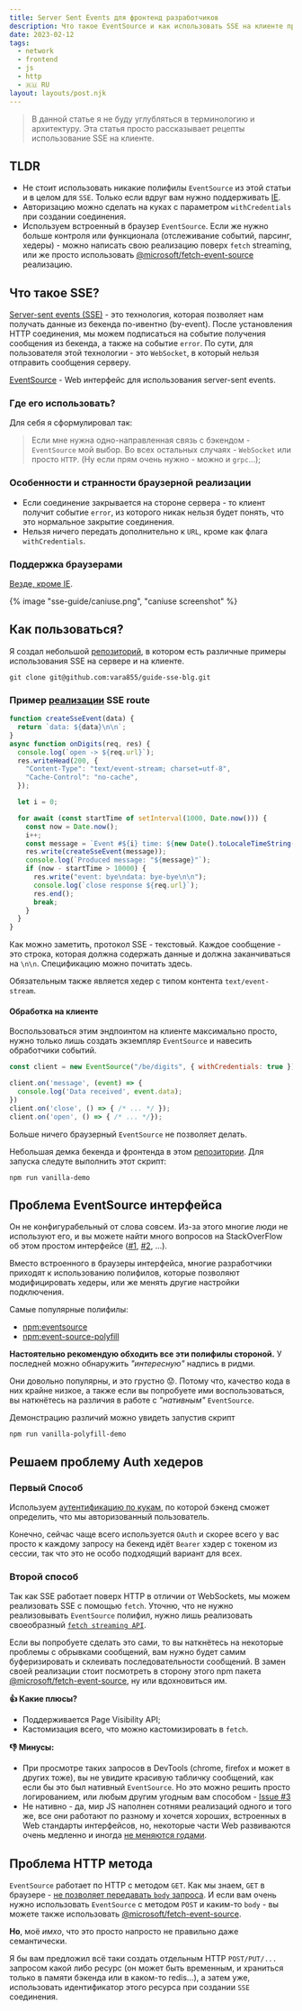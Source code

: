 ```yaml
---
title: Server Sent Events для фронтенд разработчиков
description: Что такое EventSource и как использовать SSE на клиенте правильно.
date: 2023-02-12
tags:
  - network
  - frontend
  - js
  - http
  - 🇷🇺 RU
layout: layouts/post.njk
---
```


> В данной статье я не буду углубляться в терминологию и архитектуру. Эта статья просто рассказывает рецепты использование SSE на клиенте.

## TLDR

* Не стоит использовать никакие полифилы `EventSource` из этой статьи и в целом для `SSE`. Только если вдруг вам нужно поддерживать [IE](https://www.youtube.com/watch?v=9Deg7VrpHbM).
* Авторизацию можно сделать на куках с параметром `withCredentials` при создании соединения.
* Используем встроенный в браузер `EventSource`. Если же нужно больше контроля или функционала (отслеживание событий, парсинг, хедеры) - можно написать свою реализацию поверх `fetch` streaming, или же просто использовать [@microsoft/fetch-event-source](https://www.npmjs.com/package/@microsoft/fetch-event-source) реализацию.

## Что такое SSE?

[Server-sent events (SSE)](https://developer.mozilla.org/en-US/docs/Web/API/Server-sent_events) - это технология, которая позволяет нам получать данные из бекенда по-ивентно (by-event). После установления HTTP соединения, мы можем подписаться на событие получения сообщения из бекенда, а также на событие `error`. По сути, для пользователя этой технологии - это `WebSocket`, в который нельзя отправить сообщения серверу.

[EventSource](https://developer.mozilla.org/en-US/docs/Web/API/EventSource) - Web интерфейс для использования server-sent events.

### Где его использовать?

Для себя я сформулировал так:

> Если мне нужна одно-направленная связь с бэкендом - `EventSource` мой выбор. Во всех остальных случаях - `WebSocket` или просто `HTTP`. (Ну если прям очень нужно - можно и `grpc`...);

### Особенности и странности браузерной реализации

* Если соединение закрывается на стороне сервера - то клиент получит событие `error`, из которого никак нельзя будет понять, что это нормальное закрытие соединения.
* Нельзя ничего передать дополнительно к `URL`, кроме как флага `withCredentials`.

### Поддержка браузерами

[Везде, кроме IE](https://caniuse.com/?search=server-sent%20events).

{% image "sse-guide/caniuse.png", "caniuse screenshot" %}

## Как пользоваться?

Я создал небольшой [репозиторий](https://github.com/vara855/guide-sse-blg), в котором есть различные примеры использования SSE на сервере и на клиенте.

```shell
git clone git@github.com:vara855/guide-sse-blg.git
```

<!-- TODO: Fix Link -->
### Пример [реализации](https://github.com/vara855/guide-sse-blg/blob/master/nodejs-sse-example/index.js) SSE route

```js
function createSseEvent(data) {
  return `data: ${data}\n\n`;
}
async function onDigits(req, res) {
  console.log(`open -> ${req.url}`);
  res.writeHead(200, {
    "Content-Type": "text/event-stream; charset=utf-8",
    "Cache-Control": "no-cache",
  });

  let i = 0;

  for await (const startTime of setInterval(1000, Date.now())) {
    const now = Date.now();
    i++;
    const message = `Event #${i} time: ${new Date().toLocaleTimeString()}`;
    res.write(createSseEvent(message));
    console.log(`Produced message: "${message}"`);
    if (now - startTime > 10000) {
      res.write("event: bye\ndata: bye-bye\n\n");
      console.log(`close response ${req.url}`);
      res.end();
      break;
    }
  }
}
```

Как можно заметить, протокол SSE - текстовый. Каждое сообщение - это строка, которая должна содержать данные и должна заканчиваться на `\n\n`. Спецификацию можно почитать здесь.

Обязательным также является хедер с типом контента `text/event-stream`.

#### Обработка на клиенте

Воспользоваться этим эндпоинтом на клиенте максимально просто, нужно только лишь создать экземпляр `EventSource` и навесить обработчики событий.

```js
const client = new EventSource("/be/digits", { withCredentials: true });

client.on('message', (event) => {
  console.log('Data received', event.data);
})
client.on('close', () => { /* ... */ });
client.on('open', () => { /* ... */});
```

Больше ничего браузерный `EventSource` не позволяет делать.

Небольшая демка бекенда и фронтенда в этом [репозитории](/posts/sse-guide/#Kak-polzovatsya). Для запуска следуте выполнить этот скрипт:

```shell
npm run vanilla-demo
```

## Проблема EventSource интерфейса

Он не конфигурабельный от слова совсем. Из-за этого многие люди не используют его, и вы можете найти много вопросов на StackOverFlow об этом простом интерфейсе ([#1](https://stackoverflow.com/questions/28176933/http-authorization-header-in-eventsource-server-sent-events), [#2](https://stackoverflow.com/questions/6623232/eventsource-and-basic-http-authentication), ...).

Вместо встроенного в браузеры интерфейса, многие разработчики приходят к использованию полифилов, которые позволяют модифицировать хедеры, или же менять другие настройки подключения.

Самые популярные полифилы:

* [npm:eventsource](https://www.npmjs.com/package/eventsource)
* [npm:event-source-polyfill](https://www.npmjs.com/package/event-source-polyfill)

**Настоятельно рекомендую обходить все эти полифилы стороной.**
У последней можно обнаружить *"интересную"* надпись в ридми.

Они довольно популярны, и это грустно 😟. Потому что, качество кода в них крайне низкое, а также если вы попробуете ими воспользоваться, вы наткнётесь на различия в работе с *"нативным"* `EventSource`.

Демонстрацию различий можно увидеть запустив скрипт

```shell
npm run vanilla-polyfill-demo
```

## Решаем проблему Auth хедеров

### Первый Способ

Используем [аутентификацию по кукам](https://swagger.io/docs/specification/authentication/cookie-authentication/), по которой бэкенд сможет определить, что мы авторизованный пользователь.

Конечно, сейчас чаще всего используется `OAuth` и скорее всего у вас просто к каждому запросу на бекенд идёт `Bearer` хэдер с токеном из сессии, так что это не особо подходящий вариант для всех.

### Второй способ

Так как SSE работает поверх HTTP в отличии от WebSockets, мы можем реализовать SSE с помощью `fetch`. Уточню, что не нужно реализовывать `EventSource` полифил, нужно лишь реализовать своеобразный [`fetch streaming API`](https://developer.chrome.com/articles/fetch-streaming-requests/).

Если вы попробуете сделать это сами, то вы наткнётесь на некоторые проблемы с обрывками сообщений, вам нужно будет самим буферизировать и склеивать последовательности сообщений. В замен своей реализации стоит посмотреть в сторону этого npm пакета [@microsoft/fetch-event-source](https://www.npmjs.com/package/@microsoft/fetch-event-source), ну или вдохновиться им.

**👍 Какие плюсы?**

* Поддерживается Page Visibility API;
* Кастомизация всего, что можно кастомизировать в `fetch`.

**👎 Минусы:**

* При просмотре таких запросов в DevTools (chrome, firefox и может в других тоже), вы не увидите красивую табличку сообщений, как если бы это был нативный `EventSource`. Но это можно решить просто логированием, или любым другим угодным вам способом - [Issue #3](https://github.com/Azure/fetch-event-source/issues/3)
* Не нативно - да, мир JS наполнен сотнями реализаций одного и того же, все они работают по разному и хочется хороших, встроенных в Web стандарты интерфейсов, но, некоторые части Web развиваются очень медленно и иногда [не меняются годами](https://github.com/whatwg/html/issues/2177).

## Проблема HTTP метода

`EventSource` работает по HTTP с методом `GET`. Как мы знаем, `GET` в браузере - [не позволяет передавать `body` запроса](https://xhr.spec.whatwg.org/#the-send()-method). И если вам очень нужно использовать `EventSource` с методом `POST` и каким-то `body` - вы можете также использовать [@microsoft/fetch-event-source](https://www.npmjs.com/package/@microsoft/fetch-event-source).

**Но**, моё *имхо*, что это просто напросто не правильно даже семантически.

Я бы вам предложил всё таки создать отдельным HTTP `POST/PUT/...` запросом какой либо ресурс (он может быть временным, и храниться только в памяти бэкенда или в каком-то redis...), а затем уже, использовать идентификатор этого ресурса при создании `SSE` соединения.
